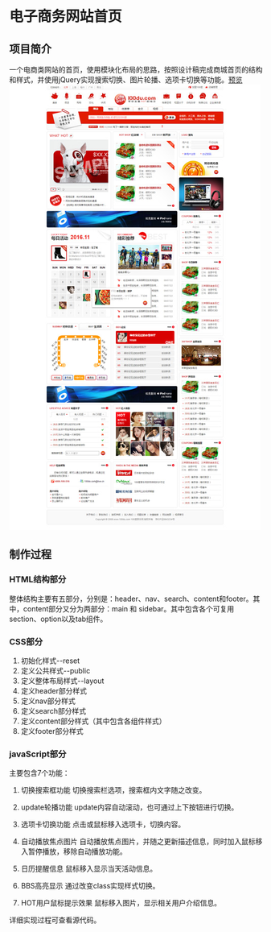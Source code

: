 # 电子商务网站首页

## 项目简介

一个电商类网站的首页，使用模块化布局的思路，按照设计稿完成商城首页的结构和样式，并使用jQuery实现搜索切换、图片轮播、选项卡切换等功能。[预览](https://gordon8.github.io/project/mall)
![截图](img/screenshot.jpg)

## 制作过程

### HTML结构部分

整体结构主要有五部分，分别是：header、nav、search、content和footer。其中，content部分又分为两部分：main 和 sidebar。其中包含各个可复用section、option以及tab组件。

### CSS部分

1. 初始化样式--reset
2. 定义公共样式--public
3. 定义整体布局样式--layout
4. 定义header部分样式
5. 定义nav部分样式
6. 定义search部分样式
7. 定义content部分样式（其中包含各组件样式）
8. 定义footer部分样式

### javaScript部分

主要包含7个功能：

1. 切换搜索框功能
   切换搜索栏选项，搜索框内文字随之改变。

2. update轮播功能
   update内容自动滚动，也可通过上下按钮进行切换。

3. 选项卡切换功能
   点击或鼠标移入选项卡，切换内容。

4. 自动播放焦点图片
   自动播放焦点图片，并随之更新描述信息，同时加入鼠标移入暂停播放，移除自动播放功能。

5. 日历提醒信息
   鼠标移入显示当天活动信息。

6. BBS高亮显示
   通过改变class实现样式切换。

7. HOT用户鼠标提示效果
   鼠标移入图片，显示相关用户介绍信息。

详细实现过程可查看源代码。


